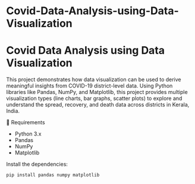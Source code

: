 # Covid-Data-Analysis-using-Data-Visualization
# Covid Data Analysis using Data Visualization

This project demonstrates how data visualization can be used to derive meaningful insights from COVID-19 district-level data. Using Python libraries like Pandas, NumPy, and Matplotlib, this project provides multiple visualization types (line charts, bar graphs, scatter plots) to explore and understand the spread, recovery, and death data across districts in Kerala, India.



🧰 Requirements
- Python 3.x
- Pandas
- NumPy
- Matplotlib

Install the dependencies:
```bash
pip install pandas numpy matplotlib
